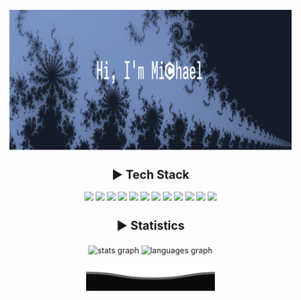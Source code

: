 <div align="center">

<p align="center">
  <img src="https://github.com/MykleR/MykleR/blob/main/mandelbrot_gap_blue.png" height=250/>
</p>

## ► Tech Stack

<!---
[![Tech Stack](https://skillicons.dev/icons?i=git,linux,arch,debian,bash,vim,neovim,c,cpp,cs,unity&perline=11&theme=dark)](https://skillicons.dev)

[![Tech Stack](https://skillicons.dev/icons?i=js,ts,html,css,java,py&perline=9&theme=dark)](https://skillicons.dev)
--->

![](https://img.shields.io/badge/Linux-informational?style=for-the-badge&logo=linux&labelColor=181818&logoColor=white&color=2b3549)
![](https://img.shields.io/badge/Bash-informational?style=for-the-badge&logo=gnu-bash&&labelColor=181818&logoColor=white&color=2b3549)
![](https://img.shields.io/badge/Git-informational?style=for-the-badge&logo=git&labelColor=181818&logoColor=white&color=2b3549)
![](https://img.shields.io/badge/Vim-informational?style=for-the-badge&logo=vim&labelColor=181818&logoColor=white&color=2b3549)
![](https://img.shields.io/badge/Neovim-informational?style=for-the-badge&logo=neovim&labelColor=181818&logoColor=white&color=2b3549)
![](https://img.shields.io/badge/C-informational?style=for-the-badge&logo=c&labelColor=181818&logoColor=white&color=2b3549)
![](https://img.shields.io/badge/C++-informational?style=for-the-badge&logo=cplusplus&labelColor=181818&logoColor=white&color=2b3549)
![](https://img.shields.io/badge/C%23-informational?style=for-the-badge&logo=.net&labelColor=181818&logoColor=white&color=2b3549)
![](https://img.shields.io/badge/Unity-informational?style=for-the-badge&logo=unity&labelColor=181818&logoColor=white&color=2b3549)
![](https://img.shields.io/badge/Python-informational?style=for-the-badge&logo=python&labelColor=181818&logoColor=white&color=2b3549)
![](https://img.shields.io/badge/Java-informational?style=for-the-badge&logo=openjdk&labelColor=181818&logoColor=white&color=2b3549)
![](https://img.shields.io/badge/JS-informational?style=for-the-badge&logo=javascript&labelColor=181818&logoColor=white&color=2b3549)

## ► Statistics
<!---
<a href="https://github.com/oakoudad/badge42">
  <img src="https://badge.mediaplus.ma/darkblue/mrouves?1337Badge=off&UM6P=off" alt="mrouves's 42 stats" />
</a>
--->

###

<div align="center">
  <img src="https://github-readme-stats.vercel.app/api?username=MykleR&hide_title=false&hide_rank=false&show_icons=true&include_all_commits=true&count_private=true&disable_animations=false&theme=dark&bg_color=30,090a0c,303b51&title_color=fff&text_color=fff&locale=en&hide_border=false&order=1" height="150" alt="stats graph"  />
  <img src="https://github-readme-stats.vercel.app/api/top-langs?username=MykleR&locale=en&hide_title=false&layout=compact&card_width=320&langs_count=5&theme=dark&bg_color=30,090a0c,303b51&title_color=fff&text_color=fff&hide_border=false&order=2" height="150" alt="languages graph"  />
</div>

<p align="center">
  <img src="https://github.com/MykleR/MykleR/blob/main/Bottom.svg"/>
</p>

###
